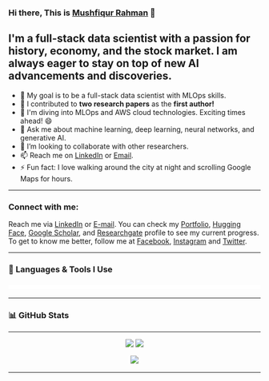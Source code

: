 ### Hi there, This is [Mushfiqur Rahman][website] 👋

## I'm a full-stack data scientist with a passion for history, economy, and the stock market. I am always eager to stay on top of new AI advancements and discoveries.

- 🏁 My goal is to be a full-stack data scientist with MLOps skills.
- 🔭 I contributed to **two research papers** as the **first author!**
- 🌱 I'm diving into MLOps and AWS cloud technologies. Exciting times ahead! 😄
- 💬 Ask me about machine learning, deep learning, neural networks, and generative AI.
- 👯 I’m looking to collaborate with other researchers.
- 📫 Reach me on [LinkedIn][linkedin] or [Email](mailto:mushfiqur.rahman.robin@gmail.com).
- ⚡ Fun fact: I love walking around the city at night and scrolling Google Maps for hours.
---

### Connect with me:

Reach me via [LinkedIn][linkedin] or [E-mail](mailto:mushfiqur.rahman.robin@gmail.com). You can check my [Portfolio][website], [Hugging Face][huggingface], [Google Scholar][googlescholar], and [Researchgate][researchgate] profile to see my current progress. To get to know me better, follow me at [Facebook][facebook], [Instagram][instagram] and [Twitter][twitter].

---

### 🧰 Languages & Tools I Use

<p align="center">
  <img src="metrics.tools.svg" alt="Languages & Tools I Use" />
</p>

---



### 📊 GitHub Stats
---

<p align="center"> <img src="https://github-readme-stats.vercel.app/api?username=Mushfiqur-Rahman-Robin&show_icons=true&theme=radical&count_private=true" height="170"/> 
<img src="https://github-readme-stats.vercel.app/api/top-langs/?username=Mushfiqur-Rahman-Robin&layout=compact&theme=radical" height="170"/> </p> <p align="center"> <img src="https://komarev.com/ghpvc/?username=Mushfiqur-Rahman-Robin&label=Profile%20Views&style=flat" /> </p>

---


[website]: https://mushfiqur-rahman-robin.github.io/
[twitter]: https://twitter.com/MushfiqurRobin
[instagram]: https://www.instagram.com/mushfiqur._.rahman/
[linkedin]: https://www.linkedin.com/in/mushfiqur--rahman/
[researchgate]: https://www.researchgate.net/profile/Md-Rahman-1100
[facebook]: https://www.facebook.com/mushfiqur.rahman.78/
[googlescholar]: https://scholar.google.com/citations?user=2-Z5fHgAAAAJ
[huggingface]: https://huggingface.co/mushfiqurrobin
